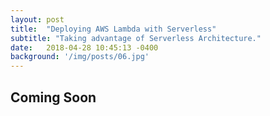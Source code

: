 ```yaml
---
layout: post
title:  "Deploying AWS Lambda with Serverless"
subtitle: "Taking advantage of Serverless Architecture."
date:   2018-04-28 10:45:13 -0400
background: '/img/posts/06.jpg'
---
```


## Coming Soon

